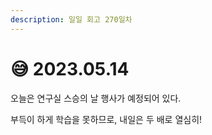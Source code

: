 ```yaml
---
description: 일일 회고 270일차
---
```


# 😅 2023.05.14

오늘은 연구실 스승의 날 행사가 예정되어 있다.

부득이 하게 학습을 못하므로, 내일은 두 배로 열심히!
